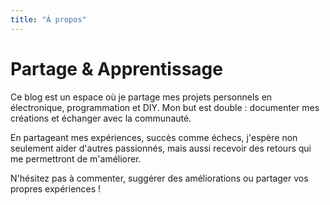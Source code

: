 ```yaml
---
title: "À propos"
---
```


# Partage & Apprentissage

Ce blog est un espace où je partage mes projets personnels en électronique, programmation et DIY. Mon but est double : documenter mes créations et échanger avec la communauté.

En partageant mes expériences, succès comme échecs, j'espère non seulement aider d'autres passionnés, mais aussi recevoir des retours qui me permettront de m'améliorer.

N'hésitez pas à commenter, suggérer des améliorations ou partager vos propres expériences !
